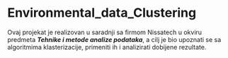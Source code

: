 # Environmental_data_Clustering

Ovaj projekat je realizovan u saradnji sa firmom Nissatech u okviru predmeta ***Tehnike i metode analize podataka***, a cilj je bio upoznati se sa algoritmima klasterizacije, primeniti ih i analizirati dobijene rezultate.
